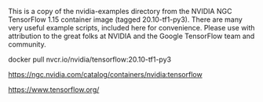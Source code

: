 This is a copy of the nvidia-examples directory from the NVIDIA NGC TensorFlow 1.15 container image (tagged 20.10-tf1-py3). There are many very useful example scripts, included here for convenience. Please use with attribution to the great folks at NVIDIA and the Google TensorFlow team and community. 

docker pull nvcr.io/nvidia/tensorflow:20.10-tf1-py3

https://ngc.nvidia.com/catalog/containers/nvidia:tensorflow

https://www.tensorflow.org/


